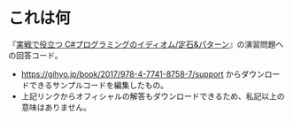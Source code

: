 # これは何

『[実戦で役立つ C#プログラミングのイディオム/定石&amp;パターン](http://www.amazon.co.jp/exec/obidos/ASIN/4774187585/gaius-22/)』の演習問題への回答コード。
* https://gihyo.jp/book/2017/978-4-7741-8758-7/support からダウンロードできるサンプルコードを編集したもの。
* 上記リンクからオフィシャルの解答もダウンロードできるため、私記以上の意味はありません。
